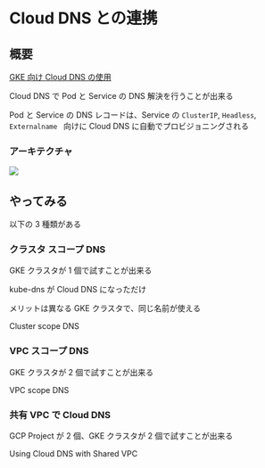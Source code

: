 # Cloud DNS との連携

## 概要

[GKE 向け Cloud DNS の使用](https://cloud.google.com/kubernetes-engine/docs/how-to/cloud-dns)

Cloud DNS で Pod と Service の DNS 解決を行うことが出来る

Pod と Service の DNS レコードは、Service の `ClusterIP`, `Headless`, `Externalname ` 向けに Cloud DNS に自動でプロビジョニングされる

### アーキテクチャ

![](https://cloud.google.com/kubernetes-engine/images/gke-cloud-dns-architecture.svg)

## やってみる

以下の 3 種類がある

### クラスタ スコープ DNS

GKE クラスタが 1 個で試すことが出来る

kube-dns が Cloud DNS になっただけ

メリットは異なる GKE クラスタで、同じ名前が使える

Cluster scope DNS

### VPC スコープ DNS

GKE クラスタが 2 個で試すことが出来る

VPC scope DNS

### 共有 VPC で Cloud DNS

GCP Project が 2 個、GKE クラスタが 2 個で試すことが出来る

Using Cloud DNS with Shared VPC

